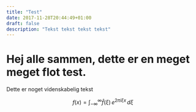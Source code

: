 ```yaml
---
title: "Test"
date: 2017-11-28T20:44:49+01:00
draft: false
description: "Tekst tekst tekst tekst"
---
```


# Hej alle sammen, dette er en meget meget flot test.

Dette er noget videnskabelig tekst

$$
f(x) = \int_{-\infty}^\infty\hat f(\xi)\,e^{2 \pi i \xi x}\,d\xi
$$
